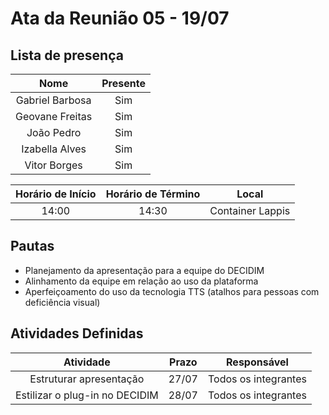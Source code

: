 # Ata da Reunião 05 - 19/07

## Lista de presença

| Nome | Presente |
|:----:|:--------:|
| Gabriel Barbosa | Sim |
| Geovane Freitas | Sim |
| João Pedro | Sim |
| Izabella Alves | Sim |
| Vitor Borges | Sim |

| Horário de Início | Horário de Término | Local |
|:-----------------:|:------------------:|:-----:|
| 14:00 | 14:30 | Container Lappis |

## Pautas

* Planejamento da apresentação para a equipe do DECIDIM
* Alinhamento da equipe em relação ao uso da plataforma
* Aperfeiçoamento do uso da tecnologia TTS (atalhos para pessoas com deficiência visual)

## Atividades Definidas

|                                       Atividade                                        | Prazo |                  Responsável                   |
| :-------------------------: | :------------------------------------------------------: | :----------------------: |
| Estruturar apresentação | 27/07 | Todos os integrantes |
| Estilizar o plug-in no DECIDIM | 28/07 | Todos os integrantes |